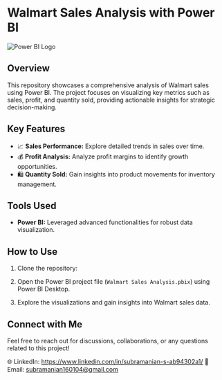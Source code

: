 # Walmart Sales Analysis with Power BI

![Power BI Logo](https://img.shields.io/badge/Power%20BI-9f55ff?style=flat-square&logo=microsoft-power-bi&logoColor=white)

## Overview

This repository showcases a comprehensive analysis of Walmart sales using Power BI. The project focuses on visualizing key metrics such as sales, profit, and quantity sold, providing actionable insights for strategic decision-making.

## Key Features

- 📈 **Sales Performance:** Explore detailed trends in sales over time.
- 💰 **Profit Analysis:** Analyze profit margins to identify growth opportunities.
- 🛍️ **Quantity Sold:** Gain insights into product movements for inventory management.

## Tools Used

- **Power BI:** Leveraged advanced functionalities for robust data visualization.

## How to Use

1. Clone the repository:

2. Open the Power BI project file (`Walmart Sales Analysis.pbix`) using Power BI Desktop.

3. Explore the visualizations and gain insights into Walmart sales data.

## Connect with Me

Feel free to reach out for discussions, collaborations, or any questions related to this project!

🌐 LinkedIn: https://www.linkedin.com/in/subramanian-s-ab94302a1/ 
📧 Email: subramanian160104@gmail.com
